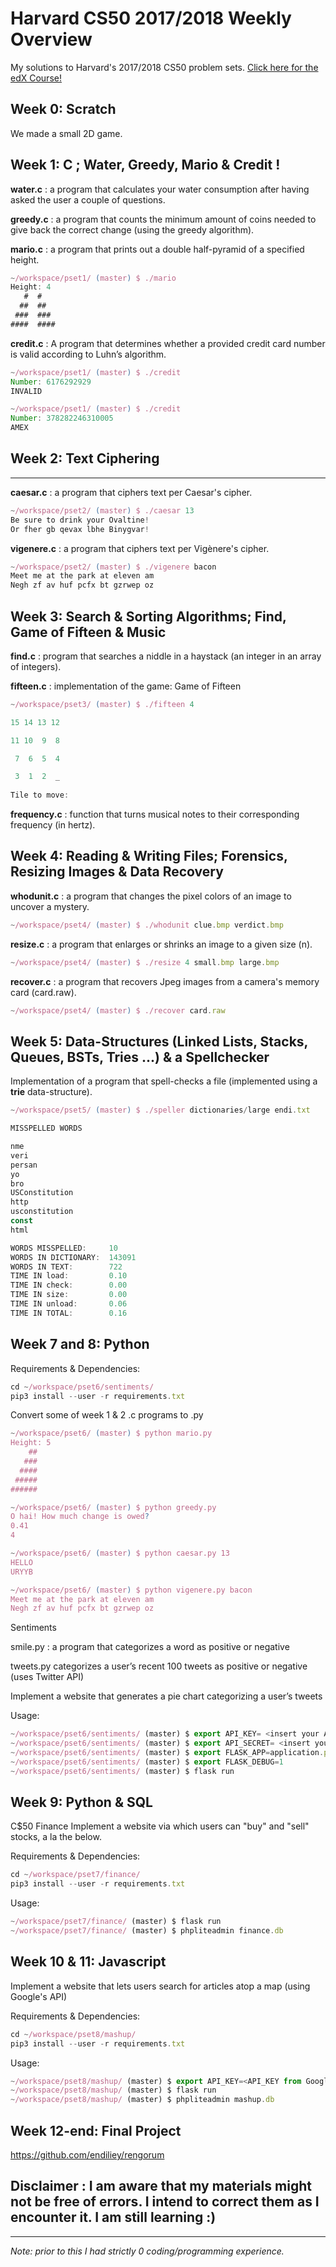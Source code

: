 # Harvard CS50 2017/2018 Weekly Overview 

My solutions to Harvard's 2017/2018 CS50 problem sets.
[Click here for the edX Course!](https://www.edx.org/course/introduction-computer-science-harvardx-cs50x#!)

## Week 0: Scratch

We made a small 2D game.

## Week 1: C ; Water, Greedy, Mario & Credit !

**water.c** : a program that calculates your water consumption after having asked the user a couple of questions.

**greedy.c** : a program that counts the minimum amount of coins needed to give back the correct change (using the greedy algorithm).

**mario.c** : a program that prints out a double half-pyramid of a specified height.

```javascript
~/workspace/pset1/ (master) $ ./mario
Height: 4
   #  #
  ##  ##
 ###  ###
####  ####
```

**credit.c** :
A program that determines whether a provided credit card number is valid according to Luhn’s algorithm.

```javascript
~/workspace/pset1/ (master) $ ./credit
Number: 6176292929
INVALID

~/workspace/pset1/ (master) $ ./credit
Number: 378282246310005
AMEX
```

## Week 2: Text Ciphering
__________________________________________________________________________________________
**caesar.c** : a program that ciphers text per Caesar's cipher.
```javascript
~/workspace/pset2/ (master) $ ./caesar 13
Be sure to drink your Ovaltine!
Or fher gb qevax lbhe Binygvar!
```

**vigenere.c** : a program that ciphers text per Vigènere's cipher.
```javascript
~/workspace/pset2/ (master) $ ./vigenere bacon
Meet me at the park at eleven am
Negh zf av huf pcfx bt gzrwep oz
```

## Week 3: Search & Sorting Algorithms; Find, Game of Fifteen & Music

**find.c** : program that searches a niddle in a haystack (an integer in an array of integers).

**fifteen.c** : implementation of the game: Game of Fifteen
```javascript
~/workspace/pset3/ (master) $ ./fifteen 4

15 14 13 12

11 10  9  8

 7  6  5  4

 3  1  2  _
 
Tile to move:
```

**frequency.c** : function that turns musical notes to their corresponding frequency (in hertz).


## Week 4: Reading & Writing Files; Forensics, Resizing Images & Data Recovery
**whodunit.c** : a program that changes the pixel colors of an image to uncover a mystery.
```javascript
~/workspace/pset4/ (master) $ ./whodunit clue.bmp verdict.bmp
```

**resize.c** : a program that enlarges or shrinks an image to a given size (n).
```javascript
~/workspace/pset4/ (master) $ ./resize 4 small.bmp large.bmp
```

**recover.c** : a program that recovers Jpeg images from a camera's memory card (card.raw).
```javascript
~/workspace/pset4/ (master) $ ./recover card.raw
```


## Week 5: Data-Structures (Linked Lists, Stacks, Queues, BSTs, Tries ...) & a Spellchecker
Implementation of a program that spell-checks a file (implemented using a **trie** data-structure).

```javascript
~/workspace/pset5/ (master) $ ./speller dictionaries/large endi.txt

MISSPELLED WORDS

nme
veri
persan
yo
bro
USConstitution
http
usconstitution
const
html

WORDS MISSPELLED:     10
WORDS IN DICTIONARY:  143091
WORDS IN TEXT:        722
TIME IN load:         0.10
TIME IN check:        0.00
TIME IN size:         0.00
TIME IN unload:       0.06
TIME IN TOTAL:        0.16
```


## Week 7 and 8: Python
Requirements & Dependencies:
```javascript
cd ~/workspace/pset6/sentiments/
pip3 install --user -r requirements.txt
```

Convert some of week 1 & 2 .c programs to .py
```javascript
~/workspace/pset6/ (master) $ python mario.py
Height: 5
    ##
   ###
  ####
 #####
######
```

```javascript
~/workspace/pset6/ (master) $ python greedy.py
O hai! How much change is owed?
0.41
4
```

```javascript
~/workspace/pset6/ (master) $ python caesar.py 13
HELLO
URYYB
```

```javascript
~/workspace/pset6/ (master) $ python vigenere.py bacon
Meet me at the park at eleven am
Negh zf av huf pcfx bt gzrwep oz
```

Sentiments

smile.py : a program that categorizes a word as positive or negative

tweets.py categorizes a user’s recent 100 tweets as positive or negative (uses Twitter API)

Implement a website that generates a pie chart categorizing a user’s tweets

Usage: 
```javascript
~/workspace/pset6/sentiments/ (master) $ export API_KEY= <insert your API_KEY from Twitter here>
~/workspace/pset6/sentiments/ (master) $ export API_SECRET= <insert your API_SECRET from Twitter here>
~/workspace/pset6/sentiments/ (master) $ export FLASK_APP=application.py
~/workspace/pset6/sentiments/ (master) $ export FLASK_DEBUG=1
~/workspace/pset6/sentiments/ (master) $ flask run
```


## Week 9: Python & SQL

C$50 Finance
Implement a website via which users can "buy" and "sell" stocks, a la the below.

Requirements & Dependencies:
```javascript
cd ~/workspace/pset7/finance/
pip3 install --user -r requirements.txt
```
Usage: 
```javascript
~/workspace/pset7/finance/ (master) $ flask run
~/workspace/pset7/finance/ (master) $ phpliteadmin finance.db
```

## Week 10 & 11: Javascript
Implement a website that lets users search for articles atop a map (using Google's API)

Requirements & Dependencies:
```javascript
cd ~/workspace/pset8/mashup/
pip3 install --user -r requirements.txt
```
Usage: 
```javascript
~/workspace/pset8/mashup/ (master) $ export API_KEY=<API_KEY from Google Maps API>
~/workspace/pset8/mashup/ (master) $ flask run
~/workspace/pset8/mashup/ (master) $ phpliteadmin mashup.db
```



## Week 12-end: Final Project
https://github.com/endiliey/rengorum

## Disclaimer : I am aware that my materials might not be free of errors. I intend to correct them as I encounter it. I am still learning :)

----
_Note: prior to this I had strictly 0 coding/programming experience._
